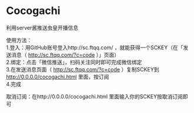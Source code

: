 # Cocogachi
利用server酱推送虫皇开播信息

使用方法：  
1.登入：用GitHub账号登入http://sc.ftqq.com/ ，就能获得一个SCKEY（在「发送消息（ http://sc.ftqq.com/?c=code ）」页面）  
2.绑定：点击「微信推送」，扫码关注同时即可完成微信绑定   
3.在发送消息页面（ http://sc.ftqq.com/?c=code ）复制SCKEY到 http://0.0.0.0/cocogachi.html 里面，按订阅  
4.完成

取消订阅：在http://0.0.0.0/cocogachi.html 里面输入你的SCKEY按取消订阅即可
